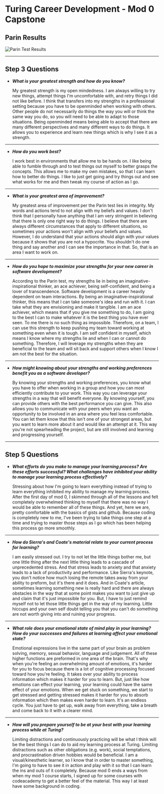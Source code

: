 # Turing Career Development - Mod 0 Capstone

## Parin Results

![Parin Test Results](https://i.imgur.com/D6H656b.png)


---


## Step 3 Questions

  * ***What is your greatest strength and how do you know?***

    My greatest strength is my open mindedness. I am always willing to try new things, attempt things I'm uncomfortable with, and retry things I did not like before. I think that transfers into my strengths in a professional setting because you have to be openminded when working with others. Other people do not necessarily do things the way you will or think the same way you do, so you will need to be able to adapt to those situations. Being openminded means being able to accept that there are many different perspectives and many different ways to do things. It allows you to experience and learn new things which is why I see it as a strength.
---

  * ***How do you work best?***

    I work best in environments that allow me to be hands on. I like being able to fumble through and to test things out myself to better grasps the concepts. This allows me to make my own mistakes, so that I can learn how to better do things. I like to just get going and try things out and see what works for me and then tweak my course of action as I go.
---

  * ***What is your greatest area of improvement?***

    My greatest area of improvement per the Parin test lies in integrity. My words and actions tend to not align with my beliefs and values. I don't think that I personally have anything that I am very stringent in believing that there is only one right way to do things. I believe that there are always different circumstances that apply to different situations, so sometimes your actions won't align with your beliefs and values. However, I do understand that your actions should align with your values because it shows that you are not a hypocrite. You shouldn't do one thing and say another and I can see the importance in that. So, that is an area I want to work on.
---

  * ***How do you hope to maximize your strengths for your new career in software development?***

    According to the Parin test, my strengths lie in being an imaginative-inspirational thinker, an ace achiever, being self-confident, and being a lover of transcendence. Software development is a career heavily dependent on team interactions. By being an imaginative-inspirational thinker, this means that I can take someone's idea and run with it. I can take what they are envisioning and make it tangible. I am an ace achiever, which means that if you give me something to do, I am going to the best I can to make whatever it is the best thing you have ever seen. To me there is no such thing as impossible. Therefore, on a team, I can use this strength to keep pushing my team toward working at something even when it is tough. I am self confident in myself, which means I know where my strengths lie and when I can or cannot do something. Therefore, I will leverage my strengths when they are beneficial to the team and will sit back and support others when I know I am not the best for the situation.
---

  * ***How might knowing about your strengths and working preferences benefit you as a software developer?***

    By knowing your strengths and working preferences, you know what you have to offer when working in a group and how you can most efficiently contribute to your work. This way you can leverage your strengths in a way that will benefit everyone. By knowing yourself, you can provide others with the best performance you can give. This also allows you to communicate with your peers when you want an opportunity to be involved in an area where you feel less comfortable. You can let them know that this isn't one of your strongest areas, but you want to learn more about it and would like an attempt at it. This way you're not spearheading the project, but are still involved and learning and progressing yourself. 


____


## Step 5 Questions

  * ***What efforts do you make to manage your learning process? Are these efforts successful? What challenges have inhibited your ability to manage your learning process effectively?***

    Stressing about how I'm going to learn everything instead of trying to learn everything inhibited my ability to manage my learning process. After the first day of mod 0, I skimmed through all of the lessons and felt completely overwhelmed thinking to myself that there was no way I would be able to remember all of these things. And yet, here we are, pretty comfortable with the basics of gists and github. Because coding is completely new to me, I've been trying to take things one step at a time and trying to master those steps as I go which has been helping this process go more smoothly.
---

  * ***How do Sierra's and Coate's material relate to your current process for learning?***

    I am easily stressed out. I try to not let the little things bother me, but one little thing after the next little thing leads to a cascade of unprecedented stress. And that stress leads to anxiety and that anxiety leads to a lack of productivity and performance. Like Sierra's keynote, you don't notice how much losing the remote takes away from your ability to preform, but it's there and it does. And in Coate's article, sometimes learning something new is really hard and there are always obstacles in the way that at some point makes you want to just give up and claim that it's just impossible for you. But, I have to just remind myself not to let those little things get in the way of my learning. Little hiccups and your own self doubt telling you that you can't do something are not worth giving into and ruining your progress.
---

  * ***What role does your emotional state of mind play in your learning? How do your successes and failures at learning affect your emotional state?***

    Emotional expressions live in the same part of your brain as problem solving, memory, sexual behavior, language and judgement. All of these higher functions are preformed in one area of the brain. That's why when you're feeling an overwhelming amount of emotions, it's harder for you to focus because there is a lot of cognitive processing focused toward how you're feeling. It takes over your ability to process information which makes it harder for you to learn. But, just like how emotions can effect your learning, your learning could have the same effect of your emotions. When we get stuck on something, we start to get stressed and getting stressed makes it harder for you to absorb information which then makes even harder to learn. It's an endless cycle. You just have to get up, walk away from everything, take a breath and come back to it with a clearer mind.
---

  * ***How will you prepare yourself to be at your best with your learning process while at Turing?***

    Limiting distractions and continuously practicing will be what I think will be the best things I can do to aid my learning process at Turing. Limiting distractions such as other obligations (e.g. work), social temptations, and procrastination driven hobbies would be beneficial. I am a visual/kinesthetic learner, so I know that in order to master something, I'm going to have to see it in action and play with it so that I can learn the ins and outs of it completely. Because mod 0 ends a ways from when my mod 1 course starts, I signed up for some courses with codeacademy to get a better feel of the material. This way I at least have some background in coding.
